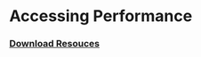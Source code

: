 # Accessing Performance

### [Download Resouces](https://drive.google.com/drive/folders/17Z9-8VGRr_izDrVoEEZvE4kr_kCqcxIY?usp=sharing)
